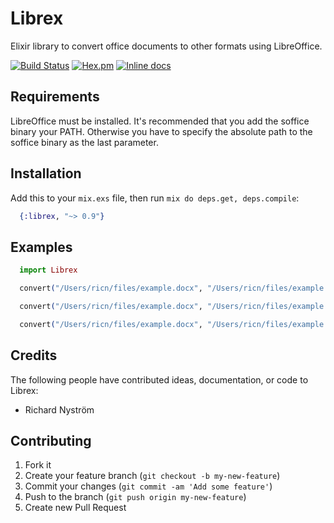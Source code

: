 Librex
======

Elixir library to convert office documents to other formats using LibreOffice.

[![Build Status](https://travis-ci.org/ricn/librex.png?branch=master)](https://travis-ci.org/ricn/librex)
[![Hex.pm](https://img.shields.io/hexpm/v/librex.svg)](https://hex.pm/packages/librex)
[![Inline docs](http://inch-ci.org/github/ricn/librex.svg?branch=master)](http://inch-ci.org/github/ricn/librex)

## Requirements

LibreOffice must be installed. It's recommended that you add the soffice binary your PATH. Otherwise you have to specify the
absolute path to the soffice binary as the last parameter.

## Installation

Add this to your `mix.exs` file, then run `mix do deps.get, deps.compile`:

```elixir
  {:librex, "~> 0.9"}
```

## Examples
```elixir
  import Librex

  convert("/Users/ricn/files/example.docx", "/Users/ricn/files/example.pdf")

  convert("/Users/ricn/files/example.docx", "/Users/ricn/files/example.odt")

  convert("/Users/ricn/files/example.docx", "/Users/ricn/files/example.pdf", "/path_to/soffice")
```

## Credits

The following people have contributed ideas, documentation, or code to Librex:

* Richard Nyström

## Contributing

1. Fork it
2. Create your feature branch (`git checkout -b my-new-feature`)
3. Commit your changes (`git commit -am 'Add some feature'`)
4. Push to the branch (`git push origin my-new-feature`)
5. Create new Pull Request
